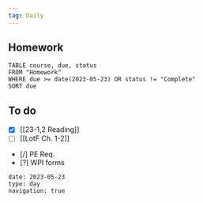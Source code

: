 ```yaml
---
tag: Daily
---
```

## Homework
```dataview
TABLE course, due, status
FROM "Homework" 
WHERE due >= date(2023-05-23) OR status != "Complete"
SORT due
```

## To do
- [x] [[23-1,2 Reading]]
- [ ] [[LotF Ch. 1-2]]
- [/] PE Req.
- [?] WPI forms

```gEvent
date: 2023-05-23
type: day
navigation: true
```